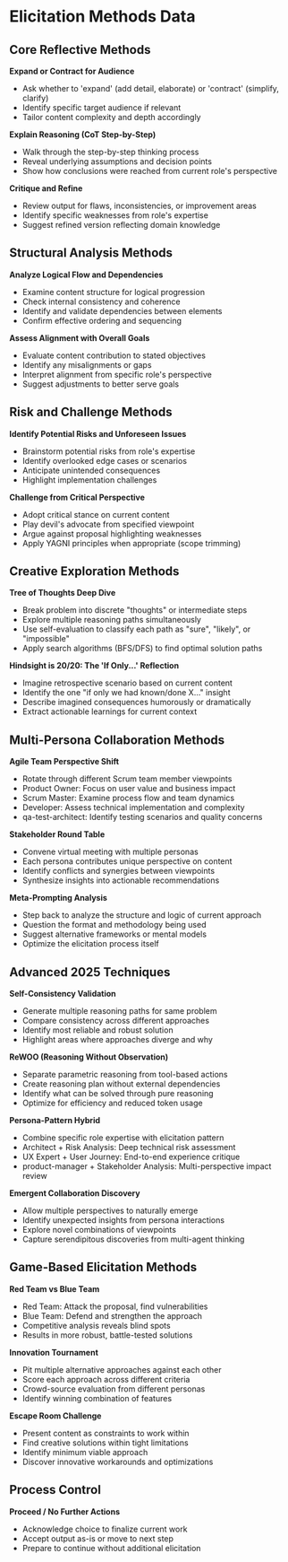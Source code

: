 <!-- Powered by BMAD™ Core -->

# Elicitation Methods Data

## Core Reflective Methods

**Expand or Contract for Audience**

- Ask whether to 'expand' (add detail, elaborate) or 'contract' (simplify, clarify)
- Identify specific target audience if relevant
- Tailor content complexity and depth accordingly

**Explain Reasoning (CoT Step-by-Step)**

- Walk through the step-by-step thinking process
- Reveal underlying assumptions and decision points
- Show how conclusions were reached from current role's perspective

**Critique and Refine**

- Review output for flaws, inconsistencies, or improvement areas
- Identify specific weaknesses from role's expertise
- Suggest refined version reflecting domain knowledge

## Structural Analysis Methods

**Analyze Logical Flow and Dependencies**

- Examine content structure for logical progression
- Check internal consistency and coherence
- Identify and validate dependencies between elements
- Confirm effective ordering and sequencing

**Assess Alignment with Overall Goals**

- Evaluate content contribution to stated objectives
- Identify any misalignments or gaps
- Interpret alignment from specific role's perspective
- Suggest adjustments to better serve goals

## Risk and Challenge Methods

**Identify Potential Risks and Unforeseen Issues**

- Brainstorm potential risks from role's expertise
- Identify overlooked edge cases or scenarios
- Anticipate unintended consequences
- Highlight implementation challenges

**Challenge from Critical Perspective**

- Adopt critical stance on current content
- Play devil's advocate from specified viewpoint
- Argue against proposal highlighting weaknesses
- Apply YAGNI principles when appropriate (scope trimming)

## Creative Exploration Methods

**Tree of Thoughts Deep Dive**

- Break problem into discrete "thoughts" or intermediate steps
- Explore multiple reasoning paths simultaneously
- Use self-evaluation to classify each path as "sure", "likely", or "impossible"
- Apply search algorithms (BFS/DFS) to find optimal solution paths

**Hindsight is 20/20: The 'If Only...' Reflection**

- Imagine retrospective scenario based on current content
- Identify the one "if only we had known/done X..." insight
- Describe imagined consequences humorously or dramatically
- Extract actionable learnings for current context

## Multi-Persona Collaboration Methods

**Agile Team Perspective Shift**

- Rotate through different Scrum team member viewpoints
- Product Owner: Focus on user value and business impact
- Scrum Master: Examine process flow and team dynamics
- Developer: Assess technical implementation and complexity
- qa-test-architect: Identify testing scenarios and quality concerns

**Stakeholder Round Table**

- Convene virtual meeting with multiple personas
- Each persona contributes unique perspective on content
- Identify conflicts and synergies between viewpoints
- Synthesize insights into actionable recommendations

**Meta-Prompting Analysis**

- Step back to analyze the structure and logic of current approach
- Question the format and methodology being used
- Suggest alternative frameworks or mental models
- Optimize the elicitation process itself

## Advanced 2025 Techniques

**Self-Consistency Validation**

- Generate multiple reasoning paths for same problem
- Compare consistency across different approaches
- Identify most reliable and robust solution
- Highlight areas where approaches diverge and why

**ReWOO (Reasoning Without Observation)**

- Separate parametric reasoning from tool-based actions
- Create reasoning plan without external dependencies
- Identify what can be solved through pure reasoning
- Optimize for efficiency and reduced token usage

**Persona-Pattern Hybrid**

- Combine specific role expertise with elicitation pattern
- Architect + Risk Analysis: Deep technical risk assessment
- UX Expert + User Journey: End-to-end experience critique
- product-manager + Stakeholder Analysis: Multi-perspective impact review

**Emergent Collaboration Discovery**

- Allow multiple perspectives to naturally emerge
- Identify unexpected insights from persona interactions
- Explore novel combinations of viewpoints
- Capture serendipitous discoveries from multi-agent thinking

## Game-Based Elicitation Methods

**Red Team vs Blue Team**

- Red Team: Attack the proposal, find vulnerabilities
- Blue Team: Defend and strengthen the approach
- Competitive analysis reveals blind spots
- Results in more robust, battle-tested solutions

**Innovation Tournament**

- Pit multiple alternative approaches against each other
- Score each approach across different criteria
- Crowd-source evaluation from different personas
- Identify winning combination of features

**Escape Room Challenge**

- Present content as constraints to work within
- Find creative solutions within tight limitations
- Identify minimum viable approach
- Discover innovative workarounds and optimizations

## Process Control

**Proceed / No Further Actions**

- Acknowledge choice to finalize current work
- Accept output as-is or move to next step
- Prepare to continue without additional elicitation
